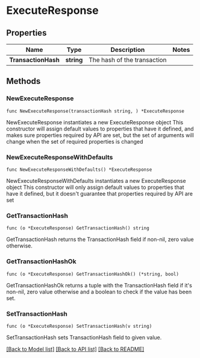 # ExecuteResponse

## Properties

Name | Type | Description | Notes
------------ | ------------- | ------------- | -------------
**TransactionHash** | **string** | The hash of the transaction | 

## Methods

### NewExecuteResponse

`func NewExecuteResponse(transactionHash string, ) *ExecuteResponse`

NewExecuteResponse instantiates a new ExecuteResponse object
This constructor will assign default values to properties that have it defined,
and makes sure properties required by API are set, but the set of arguments
will change when the set of required properties is changed

### NewExecuteResponseWithDefaults

`func NewExecuteResponseWithDefaults() *ExecuteResponse`

NewExecuteResponseWithDefaults instantiates a new ExecuteResponse object
This constructor will only assign default values to properties that have it defined,
but it doesn't guarantee that properties required by API are set

### GetTransactionHash

`func (o *ExecuteResponse) GetTransactionHash() string`

GetTransactionHash returns the TransactionHash field if non-nil, zero value otherwise.

### GetTransactionHashOk

`func (o *ExecuteResponse) GetTransactionHashOk() (*string, bool)`

GetTransactionHashOk returns a tuple with the TransactionHash field if it's non-nil, zero value otherwise
and a boolean to check if the value has been set.

### SetTransactionHash

`func (o *ExecuteResponse) SetTransactionHash(v string)`

SetTransactionHash sets TransactionHash field to given value.



[[Back to Model list]](../README.md#documentation-for-models) [[Back to API list]](../README.md#documentation-for-api-endpoints) [[Back to README]](../README.md)


